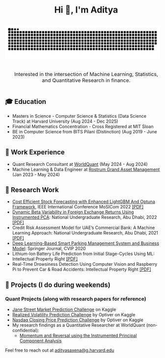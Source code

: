 <!--h1 without bottom border-->
<div id="user-content-toc">
  <ul align="center">
    <summary><h1 style="display: inline-block">Hi 👋, I'm Aditya</h1></summary>
  </ul>
</div>


<!--- snake -->
<div align="center">
  <img  src="https://github.com/aditya-saxena-7/aditya-saxena-7.github.io/blob/master/files/grid-snake.svg"
       alt="snake" /></a>
</div>


<div id="user-content-toc">
    <ul align="center">
        <summary>
            <h3 style="display: inline-block; font-weight: normal;">Interested in the intersection of Machine Learning, Statistics, and Quantitative Research in finance.</h3>
        </summary>
    </ul>
</div>

<h2>🎓 Education</h2>
<ul>
    <li>Masters in Science - Computer Science & Statistics (Data Science Track) at Harvard University (Aug 2024 - Dec 2025)</li>
    <li>Financial Mathematics Concentration - Cross Registered at MIT Sloan</li>
    <li>BE in Computer Science from BITS Pilani (Distinction) (Aug 2019 - June 2023)</li>
</ul>

<h2>💼 Work Experience</h2>
<ul>
    <li>Quant Research Consultant at <a href="https://www.worldquant.com/">WorldQuant</a> (May 2024 - Aug 2024)</li>
    <li>Machine Learning & Data Engineer at <a href="https://rostrumgrand.com/">Rostrum Grand Asset Management</a> (Jan 2023 - May 2024)</li>
</ul>

<h2>📝 Research Work</h2>
<ul>
    <li><a href="https://github.com/aditya-saxena-7/Cost-Efficient-Stock-Forecasting-with-Enhanced-LightGBM">Cost Efficient Stock Forecasting with Enhanced LightGBM And Optuna Framework</a>, IEEE International Conference MoSICom 2022 <a href="https://github.com/aditya-saxena-7/Cost-Efficient-Stock-Forecasting-with-Enhanced-LightGBM/blob/master/Cost%20Efficient%20Stock%20Forecasting%20with%20Enhanced%20LightGBM.pdf"> [PDF]</a></li>
    <li><a href="https://github.com/aditya-saxena-7/Dynamic-Beta-Variability-in-Foreign-Exchange-Returns-Using-Instrumented-PCA">Dynamic Beta Variability in Foreign Exchange Returns Using Instrumented PCA</a>: National Undergraduate Research, Abu Dhabi, 2022 <a href="https://github.com/aditya-saxena-7/Dynamic-Beta-Variability-in-Foreign-Exchange-Returns-Using-Instrumented-PCA">[PDF]</a></li>
    <li>Credit Risk Assessment Model for UAE’s Commercial Bank: A Machine Learning Approach: National Undergraduate Research, Abu Dhabi, 2021  <a href="https://aditya-saxena-7.github.io/files/Research/Credit_Risk_Assessment_Model_for_UAEs_Commercial_Banks.pdf">[PDF]</a></li>
    <li><a href="https://link.springer.com/chapter/10.1007/978-981-16-1103-2_11">Deep Learning-Based Smart Parking Management System and Business Model</a>: Springer Journal, CVIP 2020</li>
    <li>Lithium-Ion Battery Life Prediction from Initial Stage-Cycles Using ML: Intellectual Property Right  <a href="https://aditya-saxena-7.github.io/files/Research/Lithium-Ion%20Battery%20Life%20Prediction%20Based%20on%20Initial%20Stage-Cycles%20Using%20%20Machine%20Learning.pdf">
[PDF]</a></li>
    <li>Real-Time Drowsiness Detection Using Computer Vision and Raspberry Pi to Prevent Car & Road Accidents: Intellectual Property Right  <a href="https://aditya-saxena-7.github.io/files/Research/Real-Time%20Drowsiness%20Detection%20Using%20Computer%20Vision%20and%20Raspberry%20Pi%20to%20Prevent%20Car%20%26%20Road%20Accidents%20.pdf">[PDF]</a></li>
</ul>

<h2>🚀 Projects (I do during weekends)</h2>
<h3>Quant Projects (along with research papers for reference)</h3>
<ul>
    <li><a href="https://github.com/aditya-saxena-7/Jane-Street-Market-Prediction">Jane Street Market Prediction Challenge</a> on Kaggle</li>
    <li><a href="https://github.com/aditya-saxena-7/Optiver-Realized-Volatility-Prediction">Realized Volatility Prediction Challenge</a> by Optiver on Kaggle</li>
    <li><a href="https://github.com/aditya-saxena-7/Nasdaq-Closing-Price-Prediction-Challenge-An-Optiver-Case-Study">Nasdaq Closing Price Prediction Challenge</a> by Optiver on Kaggle</li>
    <li>My research findings as a Quantitative Researcher at WorldQuant (non-confidential):
        <ul>
            <li><a href="https://github.com/aditya-saxena-7/my-2-cents-on-using-IPCA-for-momentum-and-reversal">Momentum and Reversal using the Instrumented Principal Component Analysis</a></li>
        </ul>
    </li>
</ul>

<p>Feel free to reach out at <a href="mailto:adityasaxena@g.harvard.edu">adityasaxena@g.harvard.edu</a></p>
